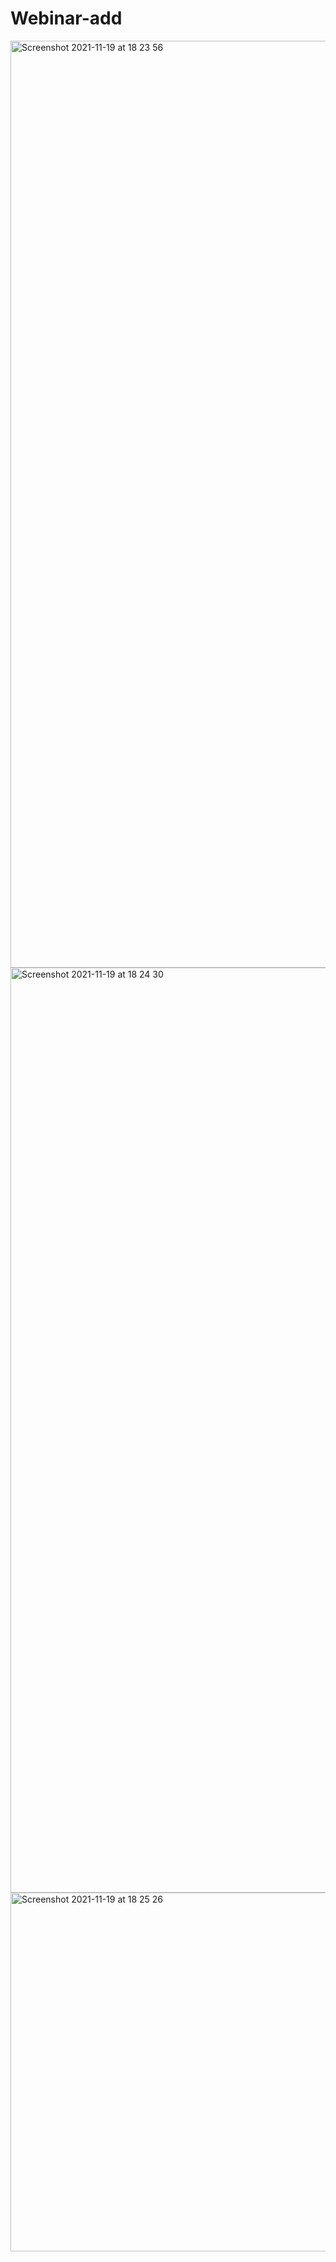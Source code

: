 # Webinar-add

<img width="1483" alt="Screenshot 2021-11-19 at 18 23 56" src="https://user-images.githubusercontent.com/76026227/142922557-2f9e70a4-b787-4ecd-8bad-cc3df9b2e6dd.png">
<img width="1480" alt="Screenshot 2021-11-19 at 18 24 30" src="https://user-images.githubusercontent.com/76026227/142922615-c832f6b7-04e8-4dc6-896b-0afa75c3d061.png">
<img width="574" alt="Screenshot 2021-11-19 at 18 25 26" src="https://user-images.githubusercontent.com/76026227/142922623-f13c7b1e-2857-4c08-869f-c18d31638ef0.png">
